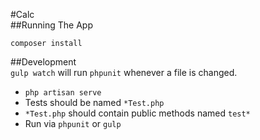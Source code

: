 #Calc  
##Running The App  
```
composer install  
```

##Development  
`gulp watch` will run `phpunit` whenever a file is changed.  
* `php artisan serve`  
* Tests should be named `*Test.php` 
* `*Test.php` should contain public methods named `test*` 
* Run via `phpunit` or `gulp`  

